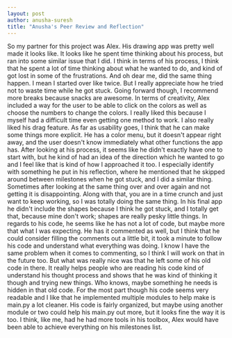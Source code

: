 ```yaml
---
layout: post
author: anusha-suresh
title: "Anusha's Peer Review and Reflection"
---
```


So my partner for this project was Alex. His drawing app was pretty well made it looks like. It looks like he spent time thinking about his process, but ran into some similar issue that I did. I think in terms of his process, I think that he spent a lot of time thinking about what he wanted to do, and kind of got lost in some of the frustrations. And oh dear me, did the same thing happen. I mean I started over like twice. But I really appreciate how he tried not to waste time while he got stuck. Going forward though, I recommend more breaks because snacks are awesome. In terms of creativity, Alex included a way for the user to be able to click on the colors as well as choose the numbers to change the colors. I really liked this because I myself had a difficult time even getting one method to work. I also really liked his drag feature. As far as usability goes, I think that he can make some things more explicit. He has a color menu, but it doesn't appear right away, and the user doesn't know immediately what other functions the app has. After looking at his process, it seems like he didn't exactly have one to start with, but he kind of had an idea of the direction which he wanted to go and I feel like that is kind of how I approached it too. I especially identify with something he put in his reflection, where he mentioned that he skipped around between milestones when he got stuck, and I did a similar thing. Sometimes after looking at the same thing over and over again and not getting it is disappointing. Along with that, you are in a time crunch and just want to keep working, so I was totally doing the same thing. In his final app he didn't include the shapes because I think he got stuck, and I totally get that, because mine don't work; shapes are really pesky little things. In regards to his code, he seems like he has not a lot of code, but maybe more that what I was expecting. He has it commented as well, but I think that he could consider filling the comments out a little bit, it took a minute to follow his code and understand what everything was doing. I know I have the same problem when it comes to commenting, so I think I will work on that in the future too. But what was really nice was that he left some of his old code in there. It really helps people who are reading his code kind of understand his thought process and shows that he was kind of thinking it though and trying new things. Who knows, maybe something he needs is hidden in that old code.  For the most part though his code seems very readable and I like that he implemented multiple modules to help make is main.py a lot cleaner. His code is fairly organized, but maybe using another module or two could help his main.py out more, but it looks fine the way it is too. I think, like me, had he had more tools in his toolbox, Alex would have been able to achieve everything on his milestones list.
